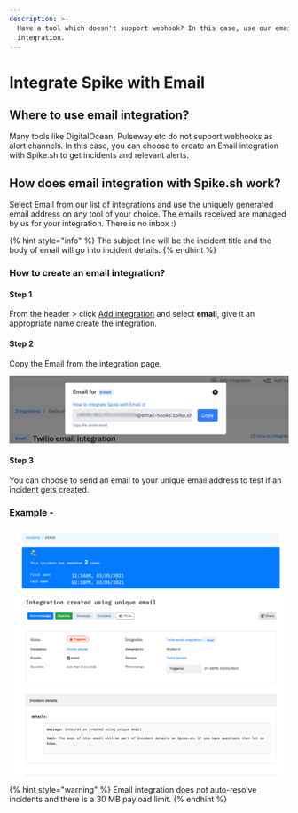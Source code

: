 ```yaml
---
description: >-
  Have a tool which doesn't support webhook? In this case, use our email
  integration.
---
```


# Integrate Spike with Email

## Where to use email integration?

Many tools like DigitalOcean, Pulseway etc do not support webhooks as alert channels. In this case, you can choose to create an Email integration with Spike.sh to get incidents and relevant alerts.

## How does email integration with Spike.sh work?

Select Email from our list of integrations and use the uniquely generated email address on any tool of your choice. The emails received are managed by us for your integration. There is no inbox :)

{% hint style="info" %}
The subject line will be the incident title and the body of email will go into incident details. 
{% endhint %}

### How to create an email integration?

#### Step 1

From the header > click [Add integration](https://app.spike.sh/integrations/new) and select **email**, give it an appropriate name create the integration.

#### Step 2

Copy the Email from the integration page.

![](../.gitbook/assets/email-integration-doc.png)

#### Step 3

You can choose to send an email to your unique email address to test if an incident gets created.

### Example -

![](../.gitbook/assets/email-integration-example-incident.png)

{% hint style="warning" %}
Email integration does not auto-resolve incidents and there is a 30 MB payload limit. 
{% endhint %}
